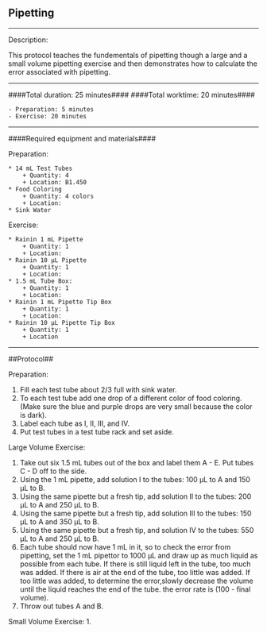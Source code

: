 Pipetting
---------
- - - - - - - - - - - - - - - - - - - - - - - - - - - - - - - - - - - - - - - -
Description:

This protocol teaches the fundementals of pipetting though a large and a small 
volume pipetting exercise and then demonstrates how to calculate the error
associated with pipetting.
- - - - - - - - - - - - - - - - - - - - - - - - - - - - - - - - - - - - - - - - 
####Total duration: 25 minutes####
####Total worktime: 20 minutes####

    - Preparation: 5 minutes
    - Exercise: 20 minutes
    
- - - - - - - - - - - - - - - - - - - - - - - - - - - - - - - - - - - - - - - -

####Required equipment and materials####

Preparation:

    * 14 mL Test Tubes
        + Quantity: 4
        + Location: B1.450
    * Food Coloring
        + Quantity: 4 colors
        + Location:
    * Sink Water
    
Exercise:

    * Rainin 1 mL Pipette
        + Quantity: 1
        + Location:
    * Rainin 10 µL Pipette
        + Quantity: 1
        + Location:
    * 1.5 mL Tube Box:
        + Quantity: 1
        + Location:
    * Rainin 1 mL Pipette Tip Box
        + Quantity: 1
        + Location:
    * Rainin 10 µL Pipette Tip Box
        + Quantity: 1
        + Location
- - - - - - - - - - - - - - - - - - - - - - - - - - - - - - - - - - - - - - - -

##Protocol##

Preparation:

1. Fill each test tube about 2/3 full with sink water.
2. To each test tube add one drop of a different color of food coloring.
(Make sure the blue and purple drops are very small because the color is dark).
3. Label each tube as I, II, III, and IV.
4. Put test tubes in a test tube rack and set aside.

Large Volume Exercise:

1. Take out six 1.5 mL tubes out of the box and label them A - E. Put tubes
C - D off to the side.
2. Using the 1 mL pipette, add solution I to the tubes: 100 μL to A and 150 μL
to B.
3. Using the same pipette but a fresh tip, add solution II to the tubes: 200 
μL to A and 250 μL to B.
4. Using the same pipette but a fresh tip, add solution III to the tubes: 150 
μL to A and 350 μL to B.
5. Using the same pipette but a fresh tip, and solution IV to the tubes: 550 μL
to A and 250 μL to B.
6. Each tube should now have 1 mL in it, so to check the error from pipetting,
set the 1 mL pipettor to 1000 μL and draw up as much liquid as possible from each 
tube. If there is still liquid left in the tube, too much was added. If there is air 
at the end of the tube, too little was added. If too little was added, to determine 
the error,slowly decrease the volume until the liquid reaches the end of the tube. 
the error rate is (100 - final volume).
7. Throw out tubes A and B.

Small Volume Exercise:
1. 


